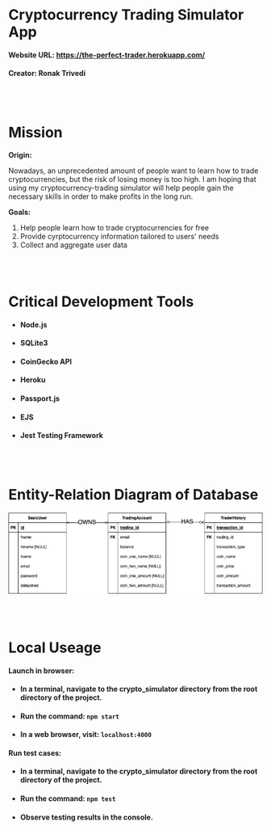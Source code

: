 # **Cryptocurrency Trading Simulator App** 
#### Website URL: https://the-perfect-trader.herokuapp.com/
#### Creator: Ronak Trivedi

<br>
<br>

# **Mission**
**Origin:**

Nowadays, an unprecedented amount of people want to learn how to trade cryptocurrencies, but the risk of losing money is too high. I am hoping that using my cryptocurrency-trading simulator will help people gain the necessary skills in order to make profits in the long run.

**Goals:**
1) Help people learn how to trade cryptocurrencies for free
2) Provide cyrptocurrency information tailored to users' needs
3) Collect and aggregate user data


<br>
<br>

# **Critical Development Tools**
- #### Node.js
- #### SQLite3
- #### CoinGecko API
- #### Heroku
- #### Passport.js
- #### EJS
- #### Jest Testing Framework

<br>
<br>

# **Entity-Relation Diagram of Database**
![image info](./design_documents/erd.jpg)

<br>
<br>

# **Local Useage**
#### **Launch in browser:**
- #### In a terminal, navigate to the crypto_simulator directory from the root directory of the project.
- #### Run the command:  `npm start` 
- #### In a web browser, visit:  `localhost:4000`


#### **Run test cases:**
- #### In a terminal, navigate to the crypto_simulator directory from the root directory of the project.
- #### Run the command:  `npm test` 
- #### Observe testing results in the console.

<br>
<br>




